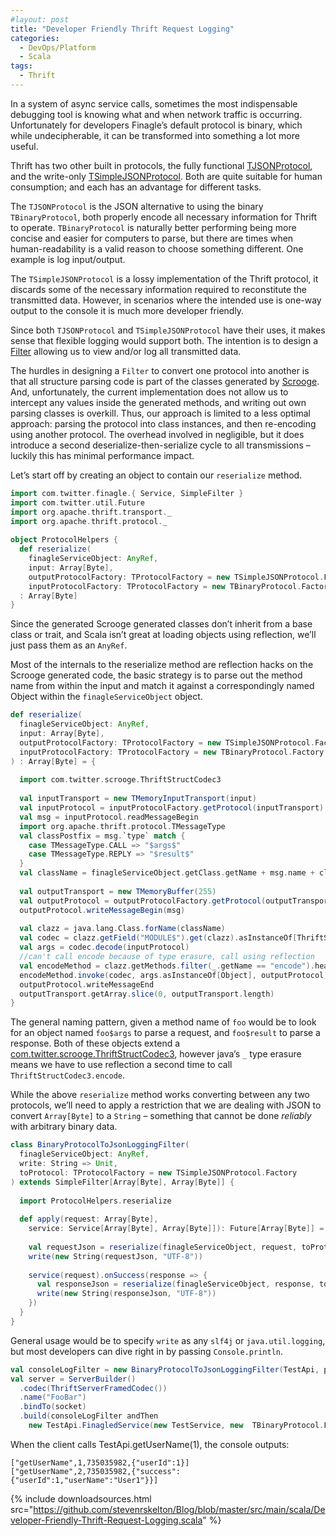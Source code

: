 ```yaml
---
#layout: post
title: "Developer Friendly Thrift Request Logging"
categories:
  - DevOps/Platform
  - Scala
tags:
  - Thrift
---
```


In a system of async service calls, sometimes the most indispensable debugging tool is knowing what and when network
traffic is occurring. Unfortunately for developers Finagle’s default protocol is binary, which while undecipherable, it
can be transformed into something a lot more useful.

Thrift has two other built in protocols, the fully
functional [TJSONProtocol](https://github.com/twitter/thrift/blob/master/lib/java/src/org/apache/thrift/protocol/TJSONProtocol.java),
and the
write-only [TSimpleJSONProtocol](https://github.com/apache/thrift/blob/master/lib/java/src/org/apache/thrift/protocol/TSimpleJSONProtocol.java).
Both are quite suitable for human consumption; and each has an advantage for different tasks.

The `TJSONProtocol` is the JSON alternative to using the binary `TBinaryProtocol`, both properly encode all necessary
information for Thrift to operate. `TBinaryProtocol` is naturally better performing being more concise and easier for
computers to parse, but there are times when human-readability is a valid reason to choose something different. One
example is log input/output.

The `TSimpleJSONProtocol` is a lossy implementation of the Thrift protocol, it discards some of the necessary
information required to reconstitute the transmitted data. However, in scenarios where the intended use is one-way
output to the console it is much more developer friendly.

Since both `TJSONProtocol` and `TSimpleJSONProtocol` have their uses, it makes sense that flexible logging would support
both. The intention is to design
a [Filter](https://github.com/twitter/finagle/blob/master/finagle-core/src/main/scala/com/twitter/finagle/Filter.scala)
allowing us to view and/or log all transmitted data.

The hurdles in designing a `Filter` to convert one protocol into another is that all structure parsing code is part of
the classes generated by [Scrooge](https://github.com/twitter/scrooge). And, unfortunately, the current implementation
does not allow us to intercept any values inside the generated methods, and writing out own parsing classes is overkill.
Thus, our approach is limited to a less optimal approach: parsing the protocol into class instances, and then re-encoding
using another protocol. The overhead involved in negligible, but it does introduce a second deserialize-then-serialize
cycle to all transmissions – luckily this has minimal performance impact.

Let’s start off by creating an object to contain our `reserialize` method.

```scala
import com.twitter.finagle.{ Service, SimpleFilter }
import com.twitter.util.Future
import org.apache.thrift.transport._
import org.apache.thrift.protocol._
 
object ProtocolHelpers {
  def reserialize(
    finagleServiceObject: AnyRef,
    input: Array[Byte],
    outputProtocolFactory: TProtocolFactory = new TSimpleJSONProtocol.Factory,
    inputProtocolFactory: TProtocolFactory = new TBinaryProtocol.Factory)
  : Array[Byte]
}
```

Since the generated Scrooge generated classes don’t inherit from a base class or trait, and Scala isn’t great at loading
objects using reflection, we’ll just pass them as an `AnyRef`.

Most of the internals to the reserialize method are reflection hacks on the Scrooge generated code, the basic strategy
is to parse out the method name from within the input and match it against a correspondingly named Object within
the `finagleServiceObject` object.

```scala
def reserialize(
  finagleServiceObject: AnyRef,
  input: Array[Byte],
  outputProtocolFactory: TProtocolFactory = new TSimpleJSONProtocol.Factory,
  inputProtocolFactory: TProtocolFactory = new TBinaryProtocol.Factory
) : Array[Byte] = {
 
  import com.twitter.scrooge.ThriftStructCodec3
 
  val inputTransport = new TMemoryInputTransport(input)
  val inputProtocol = inputProtocolFactory.getProtocol(inputTransport)
  val msg = inputProtocol.readMessageBegin
  import org.apache.thrift.protocol.TMessageType
  val classPostfix = msg.`type` match {
    case TMessageType.CALL => "$args$"
    case TMessageType.REPLY => "$result$"
  } 
  val className = finagleServiceObject.getClass.getName + msg.name + classPostfix
 
  val outputTransport = new TMemoryBuffer(255)
  val outputProtocol = outputProtocolFactory.getProtocol(outputTransport)
  outputProtocol.writeMessageBegin(msg)
 
  val clazz = java.lang.Class.forName(className)
  val codec = clazz.getField("MODULE$").get(clazz).asInstanceOf[ThriftStructCodec3[_]]
  val args = codec.decode(inputProtocol)
  //can't call encode because of type erasure, call using reflection
  val encodeMethod = clazz.getMethods.filter(_.getName == "encode").head
  encodeMethod.invoke(codec, args.asInstanceOf[Object], outputProtocol)
  outputProtocol.writeMessageEnd
  outputTransport.getArray.slice(0, outputTransport.length)
}
```

The general naming pattern, given a method name of `foo` would be to look for an object named `foo$args` to parse a
request, and `foo$result` to parse a response. Both of these objects extend
a [com.twitter.scrooge.ThriftStructCodec3](https://github.com/twitter/scrooge/blob/master/scrooge-runtime/src/main/scala/com/twitter/scrooge/ThriftStruct.scala),
however java’s `_` type erasure means we have to use reflection a second time to call `ThriftStructCodec3.encode`.

While the above `reserialize` method works converting between any two protocols, we’ll need to apply a restriction that
we are dealing with JSON to convert `Array[Byte]` to a `String` – something that cannot be done _reliably_ with
arbitrary binary data.

```scala
class BinaryProtocolToJsonLoggingFilter(
  finagleServiceObject: AnyRef,
  write: String => Unit,
  toProtocol: TProtocolFactory = new TSimpleJSONProtocol.Factory
) extends SimpleFilter[Array[Byte], Array[Byte]] {
 
  import ProtocolHelpers.reserialize
 
  def apply(request: Array[Byte],
    service: Service[Array[Byte], Array[Byte]]): Future[Array[Byte]] = {
 
    val requestJson = reserialize(finagleServiceObject, request, toProtocol)
    write(new String(requestJson, "UTF-8"))
 
    service(request).onSuccess(response => {
      val responseJson = reserialize(finagleServiceObject, response, toProtocol)
      write(new String(responseJson, "UTF-8"))
    })
  }
}
```

General usage would be to specify `write` as any `slf4j` or `java.util.logging`, but most developers can dive right in
by passing `Console.println`.

```scala
val consoleLogFilter = new BinaryProtocolToJsonLoggingFilter(TestApi, println)
val server = ServerBuilder()
  .codec(ThriftServerFramedCodec())
  .name("FooBar")
  .bindTo(socket)
  .build(consoleLogFilter andThen 
    new TestApi.FinagledService(new TestService, new  TBinaryProtocol.Factory))
```

When the client calls TestApi.getUserName(1), the console outputs:

```
["getUserName",1,735035982,{"userId":1}]
["getUserName",2,735035982,{"success":{"userId":1,"userName":"User1"}}]
```

{%
include downloadsources.html
src="https://github.com/stevenrskelton/Blog/blob/master/src/main/scala/Developer-Friendly-Thrift-Request-Logging.scala"
%}